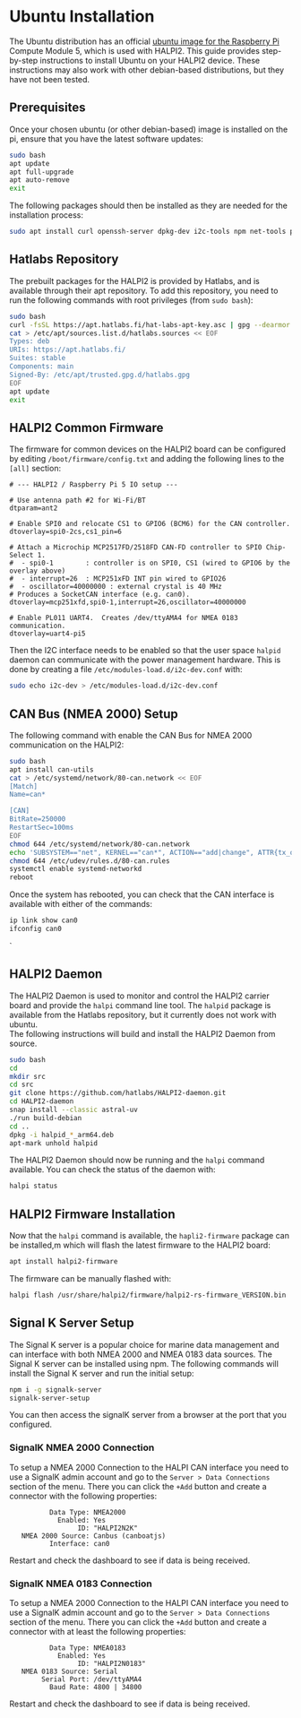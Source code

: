 # Ubuntu Installation

The Ubuntu distribution has an official [ubuntu image for the Raspberry Pi](https://ubuntu.com/download/raspberry-pi) Compute Module 5, which is used with HALPI2. 
This guide provides step-by-step instructions to install Ubuntu on your HALPI2 device. These instructions may also work with other debian-based distributions, 
but they have not been tested.

## Prerequisites

Once your chosen ubuntu (or other debian-based) image is installed on the pi, ensure that you have the latest software updates:
```bash
sudo bash
apt update
apt full-upgrade
apt auto-remove
exit
```
The following packages should then be installed as they are needed for the installation process:
```bash
sudo apt install curl openssh-server dpkg-dev i2c-tools npm net-tools python3-dev python3-pip debhelper-compat dh-virtualenv iw git
```

## Hatlabs Repository
The prebuilt packages for the HALPI2 is provided by Hatlabs, and is available through their apt repository.
To add this repository, you need to run the following commands with root privileges (from `sudo bash`):
```bash
sudo bash
curl -fsSL https://apt.hatlabs.fi/hat-labs-apt-key.asc | gpg --dearmor > /etc/apt/trusted.gpg.d/hatlabs.gpg
cat > /etc/apt/sources.list.d/hatlabs.sources << EOF
Types: deb
URIs: https://apt.hatlabs.fi/
Suites: stable
Components: main
Signed-By: /etc/apt/trusted.gpg.d/hatlabs.gpg
EOF
apt update
exit
```

## HALPI2 Common Firmware

The firmware for common devices on the HALPI2 board can be configured by editing `/boot/firmware/config.txt` and adding the following lines to the `[all]` section:
```text
# --- HALPI2 / Raspberry Pi 5 IO setup ---

# Use antenna path #2 for Wi-Fi/BT
dtparam=ant2

# Enable SPI0 and relocate CS1 to GPIO6 (BCM6) for the CAN controller.
dtoverlay=spi0-2cs,cs1_pin=6

# Attach a Microchip MCP2517FD/2518FD CAN-FD controller to SPI0 Chip-Select 1.
#  - spi0-1        : controller is on SPI0, CS1 (wired to GPIO6 by the overlay above)
#  - interrupt=26  : MCP251xFD INT pin wired to GPIO26
#  - oscillator=40000000 : external crystal is 40 MHz
# Produces a SocketCAN interface (e.g. can0).
dtoverlay=mcp251xfd,spi0-1,interrupt=26,oscillator=40000000

# Enable PL011 UART4.  Creates /dev/ttyAMA4 for NMEA 0183 communication.
dtoverlay=uart4-pi5
```
Then the I2C interface needs to be enabled so that the user space `halpid` daemon can communicate with the power management hardware.
This is done by creating a file `/etc/modules-load.d/i2c-dev.conf` with:
```bash
sudo echo i2c-dev > /etc/modules-load.d/i2c-dev.conf
```
## CAN Bus (NMEA 2000) Setup
The following command with enable the CAN Bus for NMEA 2000 communication on the HALPI2:
```bash
sudo bash
apt install can-utils
cat > /etc/systemd/network/80-can.network << EOF
[Match]
Name=can*

[CAN]
BitRate=250000
RestartSec=100ms
EOF
chmod 644 /etc/systemd/network/80-can.network
echo 'SUBSYSTEM=="net", KERNEL=="can*", ACTION=="add|change", ATTR{tx_queue_len}="1000"' > /etc/udev/rules.d/80-can.rules
chmod 644 /etc/udev/rules.d/80-can.rules
systemctl enable systemd-networkd
reboot
```

Once the system has rebooted, you can check that the CAN interface is available with either of the commands:
```bash 
ip link show can0
ifconfig can0
```
`
## HALPI2 Daemon
The HALPI2 Daemon is used to monitor and control the HALPI2 carrier board and provide the `halpi` command line tool. 
The `halpid` package is available from the Hatlabs repository, but it currently does not work with ubuntu.  
The following instructions will build and install the HALPI2 Daemon from source.

```bash
sudo bash
cd
mkdir src
cd src
git clone https://github.com/hatlabs/HALPI2-daemon.git
cd HALPI2-daemon
snap install --classic astral-uv
./run build-debian
cd ..
dpkg -i halpid_*_arm64.deb
apt-mark unhold halpid
```

The HALPI2 Daemon should now be running and the `halpi` command available. You can check the status of the daemon with:
```bash 
halpi status
```

## HALPI2 Firmware Installation

Now that the `halpi` command is available, the `hapli2-firmware` package can be installed,m which will flash the latest firmware to the HALPI2 board:
```bash
apt install halpi2-firmware
```

The firmware can be manually flashed with:
```bash
halpi flash /usr/share/halpi2/firmware/halpi2-rs-firmware_VERSION.bin
```

## Signal K Server Setup
The Signal K server is a popular choice for marine data management and can interface with both NMEA 2000 and NMEA 0183 data sources. 
The Signal K server can be installed using npm. The following commands will install the Signal K server and run the initial setup:
```bash
npm i -g signalk-server
signalk-server-setup
```
You can then access the signalK server from a browser at the port that you configured.

### SignalK NMEA 2000 Connection
To setup a NMEA 2000 Connection to the HALPI CAN interface you need to use a SignalK admin account and go to the `Server > Data Connections` section of the menu.
There you can click the `+Add` button and create a connector with the following properties:
```text
          Data Type: NMEA2000
            Enabled: Yes 
                 ID: "HALPI2N2K"
   NMEA 2000 Source: Canbus (canboatjs)
          Interface: can0
```

Restart and check the dashboard to see if data is being received.

### SignalK NMEA 0183 Connection
To setup a NMEA 2000 Connection to the HALPI CAN interface you need to use a SignalK admin account and go to the `Server > Data Connections` section of the menu.
There you can click the `+Add` button and create a connector with at least the following properties:
```text
          Data Type: NMEA0183
            Enabled: Yes 
                 ID: "HALPI2N0183"
   NMEA 0183 Source: Serial
        Serial Port: /dev/ttyAMA4
          Baud Rate: 4800 | 34800
```

Restart and check the dashboard to see if data is being received.


